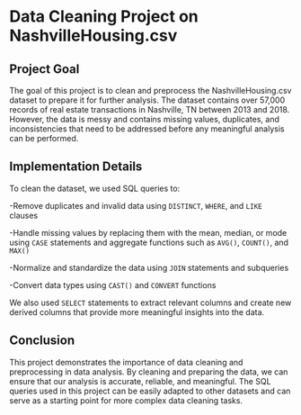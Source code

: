 
# Data Cleaning Project on NashvilleHousing.csv

## Project Goal

The goal of this project is to clean and preprocess the NashvilleHousing.csv dataset to prepare it for further analysis. The dataset contains over 57,000 records of real estate transactions in Nashville, TN between 2013 and 2018. However, the data is messy and contains missing values, duplicates, and inconsistencies that need to be addressed before any meaningful analysis can be performed.

## Implementation Details

To clean the dataset, we used SQL queries to:

-Remove duplicates and invalid data using `DISTINCT`, `WHERE`, and `LIKE`   clauses

-Handle missing values by replacing them with the mean, median, or mode using `CASE` statements and aggregate functions such as `AVG()`, `COUNT()`, and `MAX()`

-Normalize and standardize the data using `JOIN` statements and subqueries

-Convert data types using `CAST()` and `CONVERT` functions


We also used `SELECT` statements to extract relevant columns and create new derived columns that provide more meaningful insights into the data.

## Conclusion

This project demonstrates the importance of data cleaning and preprocessing in data analysis. By cleaning and preparing the data, we can ensure that our analysis is accurate, reliable, and meaningful. The SQL queries used in this project can be easily adapted to other datasets and can serve as a starting point for more complex data cleaning tasks.


